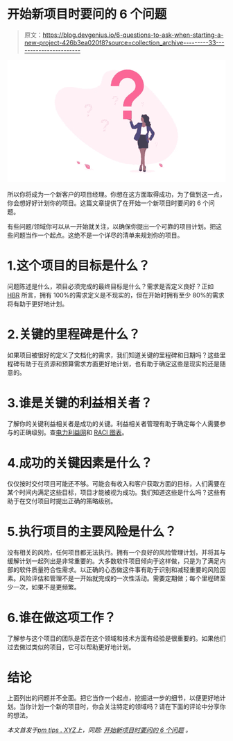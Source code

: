# 开始新项目时要问的 6 个问题

> 原文：<https://blog.devgenius.io/6-questions-to-ask-when-starting-a-new-project-426b3ea020f8?source=collection_archive---------33----------------------->

![](img/8b3c278148784ac7c0450f852ece9ba5.png)

所以你将成为一个新客户的项目经理。你想在这方面取得成功，为了做到这一点，你会想好好计划你的项目。这篇文章提供了在开始一个新项目时要问的 6 个问题。

有些问题/领域你可以从一开始就关注，以确保你提出一个可靠的项目计划。把这些问题当作一个起点。这绝不是一个详尽的清单来规划你的项目。

# 1.这个项目的目标是什么？

问题陈述是什么，项目必须完成的最终目标是什么？需求是否定义良好？正如 [HBR](https://hbr.org/2020/02/6-questions-to-ask-before-starting-a-big-project) 所言，拥有 100%的需求定义是不现实的，但在开始时拥有至少 80%的需求将有助于更好地计划。

# 2.关键的里程碑是什么？

如果项目被很好的定义了文档化的需求，我们知道关键的里程碑和日期吗？这些里程碑有助于在资源和预算需求方面更好地计划，也有助于确定这些是现实的还是随意的。

# 3.谁是关键的利益相关者？

了解你的关键利益相关者是成功的关键。利益相关者管理有助于确定每个人需要参与的正确级别。查[电力利益网](https://pmtips.xyz/2020/05/03/stakeholder-analysis/)和 [RACI 图表](https://pmtips.xyz/2020/06/21/stakeholder-analysis-using-raci-charts/)。

# 4.成功的关键因素是什么？

仅仅按时交付项目可能还不够。可能会有收入和客户获取方面的目标，人们需要在某个时间内满足这些目标，项目才能被视为成功。我们知道这些是什么吗？这些有助于在交付项目时提出正确的策略级别。

# 5.执行项目的主要风险是什么？

没有相关的风险，任何项目都无法执行。拥有一个良好的风险管理计划，并将其与缓解计划一起列出是非常重要的。大多数软件项目倾向于这样做，只是为了满足内部的软件质量符合性需求。以正确的心态做这件事有助于识别和减轻重要的风险因素。风险评估和管理不是一开始就完成的一次性活动。需要定期做；每个里程碑至少一次，如果不是更频繁。

# 6.谁在做这项工作？

了解参与这个项目的团队是否在这个领域和技术方面有经验是很重要的。如果他们过去做过类似的项目，它可以帮助更好地计划。

# 结论

上面列出的问题并不全面。把它当作一个起点，挖掘进一步的细节，以便更好地计划。当你计划一个新的项目时，你会关注特定的领域吗？请在下面的评论中分享你的想法。

*本文首发于*[*pm tips . XYZ*](https://pmtips.xyz/)*上，同题:* [*开始新项目时要问的 6 个问题*](https://pmtips.xyz/2020/06/29/6-questions-to-ask-when-starting-a-new-project/) *。*